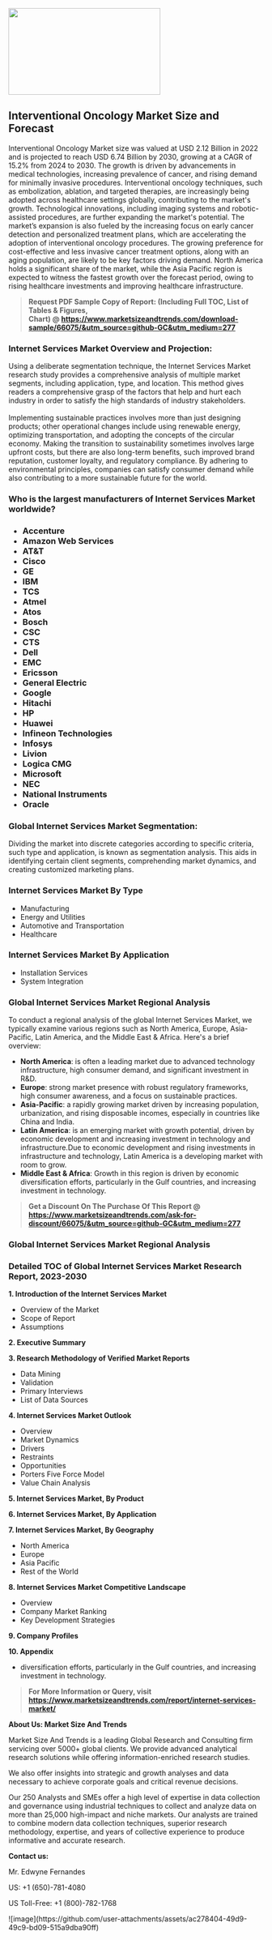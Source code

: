 <p><img class="alignnone size-medium wp-image-20088" src="https://ffe5etoiles.com/wp-content/uploads/2024/12/MST1-300x171.png" alt="" width="300" height="171" /></p><h2>Interventional Oncology Market Size and Forecast</h2><p>Interventional Oncology Market size was valued at USD 2.12 Billion in 2022 and is projected to reach USD 6.74 Billion by 2030, growing at a CAGR of 15.2% from 2024 to 2030. The growth is driven by advancements in medical technologies, increasing prevalence of cancer, and rising demand for minimally invasive procedures. Interventional oncology techniques, such as embolization, ablation, and targeted therapies, are increasingly being adopted across healthcare settings globally, contributing to the market's growth. Technological innovations, including imaging systems and robotic-assisted procedures, are further expanding the market's potential. The market’s expansion is also fueled by the increasing focus on early cancer detection and personalized treatment plans, which are accelerating the adoption of interventional oncology procedures. The growing preference for cost-effective and less invasive cancer treatment options, along with an aging population, are likely to be key factors driving demand. North America holds a significant share of the market, while the Asia Pacific region is expected to witness the fastest growth over the forecast period, owing to rising healthcare investments and improving healthcare infrastructure.</p><blockquote id="" class=""><strong>Request PDF Sample Copy of Report: (Including Full TOC, List of Tables &amp; Figures, Chart)&nbsp;@&nbsp;<strong><a href="https://www.marketsizeandtrends.com/download-sample/66075/&utm_source=github-GC&utm_medium=277" target="_blank">https://www.marketsizeandtrends.com/download-sample/66075/&utm_source=github-GC&utm_medium=277</a></strong></strong></blockquote><h3 id="" class="">Internet Services Market&nbsp;Overview and Projection:</h3><p id="" class="">Using a deliberate segmentation technique, the Internet Services Market research study provides a comprehensive analysis of multiple market segments, including application, type, and location. This method gives readers a comprehensive grasp of the factors that help and hurt each industry in order to satisfy the high standards of industry stakeholders. <br /> <br />Implementing sustainable practices involves more than just designing products; other operational changes include using renewable energy, optimizing transportation, and adopting the concepts of the circular economy. Making the transition to sustainability sometimes involves large upfront costs, but there are also long-term benefits, such improved brand reputation, customer loyalty, and regulatory compliance. By adhering to environmental principles, companies can satisfy consumer demand while also contributing to a more sustainable future for the world.</p><h3 id="" class="">Who is the largest manufacturers of&nbsp;Internet Services Market worldwide?</h3><h3 class=""><p><ul><li>Accenture </li><li> Amazon Web Services </li><li> AT&T </li><li> Cisco </li><li> GE </li><li> IBM </li><li> TCS </li><li> Atmel </li><li> Atos </li><li> Bosch </li><li> CSC </li><li> CTS </li><li> Dell </li><li> EMC </li><li> Ericsson </li><li> General Electric </li><li> Google </li><li> Hitachi </li><li> HP </li><li> Huawei </li><li> Infineon Technologies </li><li> Infosys </li><li> Livion </li><li> Logica CMG </li><li> Microsoft </li><li> NEC </li><li> National Instruments </li><li> Oracle</li></ul></p></h3><h3 id="" class="">Global&nbsp;Internet Services Market Segmentation:</h3><p id="" class="">Dividing the market into discrete categories according to specific criteria, such type and application, is known as segmentation analysis. This aids in identifying certain client segments, comprehending market dynamics, and creating customized marketing plans.</p><h3 id="" class="">Internet Services Market&nbsp;By Type</h3><p><p><ul><li>Manufacturing</li><li> Energy and Utilities</li><li> Automotive and Transportation</li><li> Healthcare</p></li></ul></p></p><h3 id="" class="">Internet Services Market&nbsp;By Application</h3><p class=""><p><ul><li>Installation Services</li><li> System Integration</li></ul></p></p><h3 id="" class="">Global Internet Services Market Regional Analysis</h3><p id="" class="">To conduct a regional analysis of the global Internet Services Market, we typically examine various regions such as North America, Europe, Asia-Pacific, Latin America, and the Middle East &amp; Africa. Here's a brief overview:</p><ul><li><strong>North America</strong>: is often a leading market due to advanced technology infrastructure, high consumer demand, and significant investment in R&amp;D.</li><li><strong>Europe</strong>: strong market presence with robust regulatory frameworks, high consumer awareness, and a focus on sustainable practices.</li><li><strong>Asia-Pacific</strong>: a rapidly growing market driven by increasing population, urbanization, and rising disposable incomes, especially in countries like China and India.</li><li><strong>Latin America</strong>: is an emerging market with growth potential, driven by economic development and increasing investment in technology and infrastructure.Due to economic development and rising investments in infrastructure and technology, Latin America is a developing market with room to grow.</li><li><strong>Middle East &amp; Africa</strong>: Growth in this region is driven by economic diversification efforts, particularly in the Gulf countries, and increasing investment in technology.</li></ul><blockquote id="" class=""><strong>Get a Discount On The Purchase Of This Report @ <strong><a href="https://www.marketsizeandtrends.com/ask-for-discount/66075/&utm_source=github-GC&utm_medium=277" target="_blank">https://www.marketsizeandtrends.com/ask-for-discount/66075/&utm_source=github-GC&utm_medium=277</a></strong></strong></blockquote><h3 id="" class="">Global Internet Services Market Regional Analysis</h3><h3 id="" class="">Detailed TOC of Global Internet Services Market Research Report, 2023-2030</h3><p id="" class=""><strong>1. Introduction of the Internet Services Market</strong></p><ul><li>Overview of the Market</li><li>Scope of Report</li><li>Assumptions</li></ul><p id="" class=""><strong>2. Executive Summary</strong></p><p id="" class=""><strong>3. Research Methodology of Verified Market Reports</strong></p><ul><li>Data Mining</li><li>Validation</li><li>Primary Interviews</li><li>List of Data Sources</li></ul><p id="" class=""><strong>4. Internet Services Market Outlook</strong></p><ul><li>Overview</li><li>Market Dynamics</li><li>Drivers</li><li>Restraints</li><li>Opportunities</li><li>Porters Five Force Model</li><li>Value Chain Analysis</li></ul><p id="" class=""><strong>5. Internet Services Market, By Product</strong></p><p id="" class=""><strong>6. Internet Services Market, By Application</strong></p><p id="" class=""><strong>7. Internet Services Market, By Geography</strong></p><ul><li>North America</li><li>Europe</li><li>Asia Pacific</li><li>Rest of the World</li></ul><p id="" class=""><strong>8. Internet Services Market Competitive Landscape</strong></p><ul><li>Overview</li><li>Company Market Ranking</li><li>Key Development Strategies</li></ul><p id="" class=""><strong>9. Company Profiles</strong></p><p id="" class=""><strong>10. Appendix</strong></p><ul><li>diversification efforts, particularly in the Gulf countries, and increasing investment in technology.</li></ul><blockquote id="" class=""><strong>For More Information or Query, visit <strong><strong><a href="https://www.marketsizeandtrends.com/report/internet-services-market/" target="_blank">https://www.marketsizeandtrends.com/report/internet-services-market/</a></strong></strong></strong></blockquote><p id="" class=""><strong>About Us: Market Size And Trends</strong></p><p id="" class="">Market Size And Trends is a leading Global Research and Consulting firm servicing over 5000+ global clients. We provide advanced analytical research solutions while offering information-enriched research studies.</p><p id="" class="">We also offer insights into strategic and growth analyses and data necessary to achieve corporate goals and critical revenue decisions.</p><p id="" class="">Our 250 Analysts and SMEs offer a high level of expertise in data collection and governance using industrial techniques to collect and analyze data on more than 25,000 high-impact and niche markets. Our analysts are trained to combine modern data collection techniques, superior research methodology, expertise, and years of collective experience to produce informative and accurate research.</p><p id="" class=""><strong>Contact us:</strong></p><p id="" class="">Mr. Edwyne Fernandes</p><p id="" class="">US: +1 (650)-781-4080</p><p id="" class="">US Toll-Free: +1 (800)-782-1768</p>
![image](https://github.com/user-attachments/assets/ac278404-49d9-49c9-bd09-515a9dba90ff)
